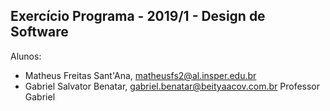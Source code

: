 Exercício Programa - 2019/1 - Design de Software
------------------------------------------------

Alunos: 
- Matheus Freitas Sant'Ana, matheusfs2@al.insper.edu.br
- Gabriel Salvator Benatar, gabriel.benatar@beityaacov.com.br
Professor Gabriel


